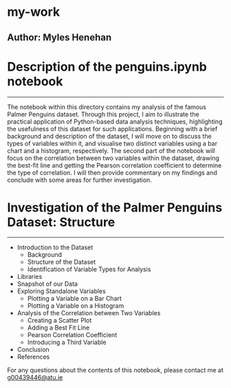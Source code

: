 # my-work
## Author: Myles Henehan

# Description of the penguins.ipynb notebook
***
The notebook within this directory contains my analysis of the famous Palmer Penguins dataset. Through this project, I aim to illustrate the practical application of Python-based data analysis techniques, highlighting the usefulness of this dataset for such applications. Beginning with a brief background and description of the dataset, I will move on to discuss the types of variables within it, and visualise two distinct variables using a bar chart and a histogram, respectively. The second part of the notebook will focus on the correlation between two variables within the dataset, drawing the best-fit line and getting the Pearson correlation coefficient to determine the type of correlation. I will then provide commentary on my findings and conclude with some areas for further investigation.

# Investigation of the Palmer Penguins Dataset: Structure
***
- Introduction to the Dataset
    - Background
    - Structure of the Dataset
    - Identification of Variable Types for Analysis
- Libraries
- Snapshot of our Data
- Exploring Standalone Variables
    - Plotting a Variable on a Bar Chart
    - Plotting a Variable on a Histogram
- Analysis of the Correlation between Two Variables
    - Creating a Scatter Plot
    - Adding a Best Fit Line
    - Pearson Correlation Coefficient
    - Introducing a Third Variable
- Conclusion
- References

For any questions about the contents of this notebook, please contact me at g00439446@atu.ie